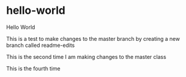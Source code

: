 # hello-world

Hello World

This is a test to make changes to the master branch by creating a new branch called readme-edits

This is the second time I am making changes to the master class

This is the fourth time 
